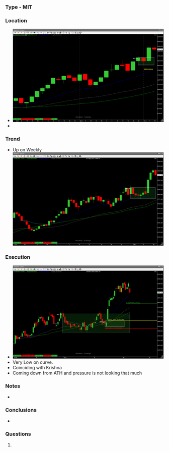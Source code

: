 
### Type - MIT
### Location
- ![](_attachments/Pasted%20image%2020240310154319.png)
- 
### Trend
- Up on Weekly  ![](_attachments/Pasted%20image%2020240310154353.png)
### Execution
- ![](_attachments/Pasted%20image%2020240310154421.png)
- Very Low on curve.
- Coinciding with Krishna
- Coming down from ATH and pressure is not looking that much
### Notes
- 
### **Conclusions**
- 
### **Questions**
1. 
